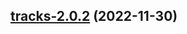 

## [tracks-2.0.2](https://github.com/truecharts/charts/compare/tracks-2.0.1...tracks-2.0.2) (2022-11-30)

